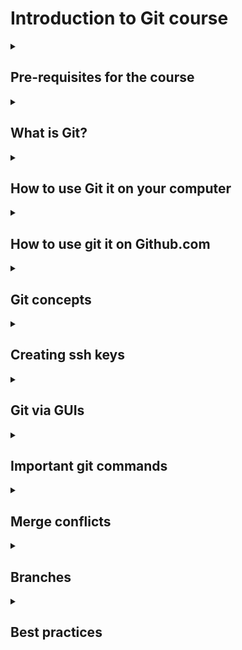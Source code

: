 # Introduction to Git course

<details><summary><h2>Pre-requisites for the course</h2></summary>

 - sign up for a [github.com account](https://github.com/) and make sure you remember the password to sign in
 - make sure that git is installed on your machine.  You can check this by typing: 

```
git -- version
```
</details>

<details><summary><h2>
What is Git?</h2></summary>

Git is a version control system that allows you to track and save changes to your projects, files, code etc by taking annotated, reversible snapshots of your repositories. 
</details>


<details><summary><h2>
How to use Git it on your computer</h2></summary>

1. Navigate to the directory where you want to create your Git repository. For example, if you want to create a repository for a new project called "myproject", you would navigate to the directory where you want to store your project and run the following command:

```
$ git init myproject
```
2. This will create a new directory called "myproject" that is now a Git repository. You can navigate into the directory and start adding files to it.
3. After adding some files, you can check the status of your repository using the command:

```
$ git status
```
This will show you which files have been modified or added since the last commit.

4. To add these changes to your repository, you need to first stage them. You can do this by running the command:

```
$ git add .
```

This will add all the changes you've made to the "staging area".

5. Once the changes are staged, you can commit them to your repository by running the command:

```
$ git commit -m "Initial commit"
```

This will save the changes to the repository and add a message describing the commit.

6. After commit, you can push the code to your remote repository (Github, Bitbucket, Gitlab etc.)

```
$ git push origin <branch-name>
```

</details>


<details><summary><h2>
How to use git it on Github.com
</h2></summary>

### Organisation of Github
Git is organized in repositories. You can create, commit into and anoate into repositories right on github.

### How create a new repository on Github:
1. First, make sure you have a GitHub account and are logged in. You can sign up for an account at https://github.com/.

2. Next, navigate to the main page of GitHub and click the "New repository" button.

3. You will be prompted to enter a name for your repository and a brief description. You can also choose to make the repository public or private. Once you have filled in the information, click the "Create repository" button.

4. Now you will be taken to the main page of your new repository. On this page, you will see the repository's URL, which you will need in the next step.

5. Next, open a terminal window on your computer and navigate to the directory where you want to store a local copy of your repository.

To clone your newly created repository, you need to run the command:

```
$ git clone https://github.com/<username>/<reponame>.git
```

7. This command will create a new directory with the same name as your repository and download a copy of the repository to your computer. You can navigate into the directory and start adding files to it.
   
</details>

<details><summary><h2>
Git concepts </h2></summary>

### .gitignore
The .gitignore file includes all files that are not being tracked. 

### readme.md
###  contributing.md

</details>

<details><summary><h2>
Creating ssh keys </h2></summary>

Type the following in your terminal to create a new ssh key pair

```
$ ssh-keygen -t 4096 -C ">your_git_email<"
```

This will generate a private/public rsa key pair. Hit `enter` when promyted to giev a passphrase (no passphrase).
You should receive a prompt that your key pair has been generated and where it has been stored.


Now you need to add the key pair to your .ssh file. Type:

```
$ ssh-add ~/.ssh/id_rsa
```

copy the public(!) part of the pair
```
$ clip < ~/.ssh/id_rsa.pub
```
Add public(!) key to git hub.

<!--- 
![](img/Picture4.png)
![](img/Picture5.png)
--->

</details>


<details><summary><h2>Git via GUIs</h2></summary>

### VScode

### Github Desktob
</details>


<details><summary><h2>Important git commands</h2></summary>

## Commands

### show the status of the working tree
```
git status
```
### show local changes
``` 
git diff
```
Go back from `git  diff` by trying `q`
### staging
```
git add file
```
### committing
```
git commit -m "my commit"
```
### staging  and committing
```
git commit -a -m "Intro to git"
```
### push to remote (publish)
```
git push
```
</details>

<details><summary><h2>Merge conflicts</h2></summary>
</details>



<details><summary><h2>Branches </h2></summary>

To create a new branch in Git, you can use the command:

```
$ git branch <branch-name>
```
This will create a new branch with the name specified. For example,

```
$ git branch feature-x
```
Once the branch is created, you can switch to the new branch by using the command:

```
$ git checkout <branch-name>
```
For example,

```
$ git checkout feature-x
```
When you create a new branch, it is created based on the commit that you are currently on. You can make changes and commit them as usual once you are on the new branch.

It's also worth noting that you can also create a new branch and switch to it in one command:

```
$ git checkout -b <branch-name>
```
This will create a new branch with the name specified and switch to it.

It is good practice to use branches for different features, bug fixes and also for testing purpose. It helps to keep your code organized and maintain the quality of the code.

Once you made your changes, you can push the branch to remote repository.

```
$ git push origin <branch-name>
```
Then you can create a pull request on GitHub, it will notify the team members that you have made changes and ready to merge it with the main branch.
</details>

<details><summary><h2>Best practices</h2></summary>

1. **Commit often** : Committing your changes frequently allows you to track your progress and easily undo mistakes. It's also easier to review smaller, more focused commits than a large one.

2. ***Use meaningful commit messages**: Each commit message should briefly describe the changes made in the commit. This makes it easier for others to understand the purpose of the commit and to review the code.

3. **Keep commits small and focused**: A commit should include only related changes. Avoid including multiple unrelated changes in a single commit, as it makes it harder to understand and revert the changes.

4. **Use branches**: Create branches for different features or bug fixes, so that you can work on them independently without affecting the main branch. Use branches also for testing purpose. You should have at least two branches: *main* and *dev*. 

5. **Pull before pushing**: Before pushing your changes, make sure to pull the latest changes from the remote repository to avoid conflicts.

6. **Review code before pushing**: It is a good practice to review your code before pushing it to the remote repository. This can help to catch any errors or mistakes that might have been missed during development.

7. **Use a .gitignore file**: Use a .gitignore file to exclude files and directories that should not be tracked by Git. Common examples include build artifacts, dependencies, and sensitive files.

8.**Keep your repository clean**: Keep your repository clean by deleting branches that have been merged or are no longer needed.

9. **Use pull requests**: Use pull requests to review and merge code changes. This allows other team members to review the code and suggest changes before it is merged into the main branch.

10 **Use version tags**: Use version tags to mark specific commits as releases. This allows you to easily revert to a previous version if needed.
</details>
